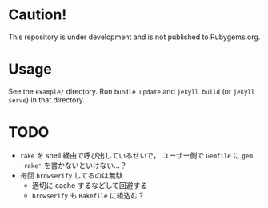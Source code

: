 # Caution!
This repository is under development and is not published to Rubygems.org.

# Usage
See the `example/` directory.
Run `bundle update` and `jekyll build` (or `jekyll serve`) in that directory.

# TODO
- `rake` を shell 経由で呼び出しているせいで，
  ユーザー側で `Gemfile` に `gem 'rake'` を書かないといけない…？
- 毎回 `browserify` してるのは無駄
    - 適切に cache するなどして回避する
    - `browserify` も `Rakefile` に組込む？
